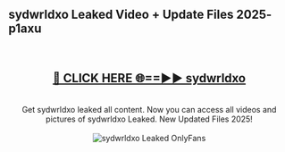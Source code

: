 <h2>sydwrldxo Leaked Video + Update Files 2025- p1axu</h2>
<br>
<div align="center">
<h2><a href="https://libra.edu.pl?sydwrldxo" rel="nofollow">🔴 CLICK HERE 🌐==►► sydwrldxo</a></h2>
<br>
Get sydwrldxo leaked all content. Now you can access all videos and pictures of sydwrldxo Leaked. New Updated Files 2025!
<br>
<br>
<a href="https://libra.edu.pl?sydwrldxo" rel="nofollow" data-target="animated-image.originalLink"><img src="https://i.ibb.co.com/WyWwxjT/player-gif2.gif" alt="sydwrldxo Leaked OnlyFans" style="max-width: 100%; display: inline-block;" data-target="animated-image.originalImage"></a>
</div>
<br>